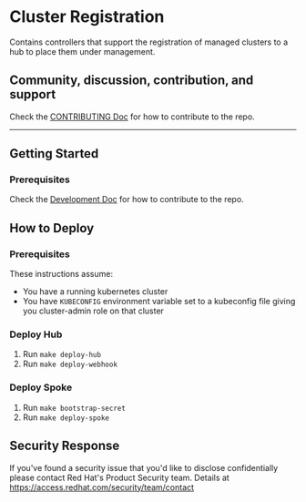 # Cluster Registration

Contains controllers that support the registration of managed clusters to a hub to
place them under management.

## Community, discussion, contribution, and support

Check the [CONTRIBUTING Doc](CONTRIBUTING.md) for how to contribute to the repo.

<!--

You can reach the maintainers of this project at:

- [#xxx on Slack](https://slack.com/signin?redir=%2Fmessages%2Fxxx)

-->

------

## Getting Started

### Prerequisites

Check the [Development Doc](docs/development.md) for how to contribute to the repo.

## How to Deploy

### Prerequisites

These instructions assume:

- You have a running kubernetes cluster
- You have `KUBECONFIG` environment variable set to a kubeconfig file giving you cluster-admin
  role on that cluster

### Deploy Hub

1. Run `make deploy-hub`
2. Run `make deploy-webhook`

### Deploy Spoke

1. Run `make bootstrap-secret`
2. Run `make deploy-spoke`

## Security Response

If you've found a security issue that you'd like to disclose confidentially please contact
Red Hat's Product Security team. Details at https://access.redhat.com/security/team/contact

<!--
## XXX References

If you have any further question about xxx, please refer to
[XXX help documentation](docs/xxx_help.md) for further information.
-->